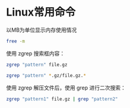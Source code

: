 # Linux常用命令

以MB为单位显示内存使用情况

```bash
free -m
```

使用 zgrep 搜索框内容：

```bash
zgrep "pattern" file.gz
```

```bash
zgrep "pattern" *.gz/file.gz.*
```

使用 zgrep 解压文件后，使用 grep 进行二次搜索：

```bash
zgrep "pattern1" file.gz | grep "pattern2"
```
